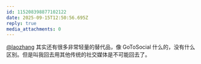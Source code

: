```yaml
---
id: 115208398877102122
date: 2025-09-15T12:50:56.695Z
reply: true
media_attachments: 0
---
```


[@laozhang](https://suo.si/@laozhang) 其实还有很多非常轻量的替代品，像 GoToSocial 什么的，没有什么区别。但是叫我回去用其他传统的社交媒体是不可能回去了。

